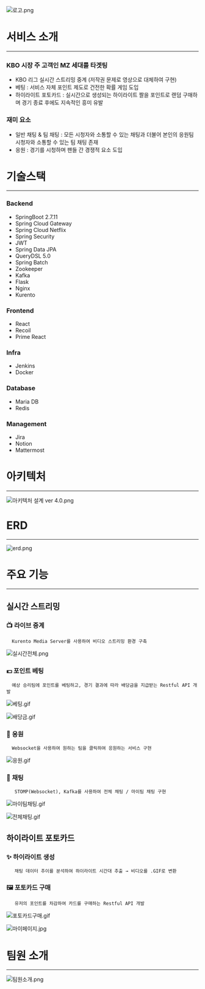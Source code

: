 ![로고.png](%E1%84%85%E1%85%B5%E1%84%83%E1%85%B3%E1%84%86%E1%85%B5%202f6fccf8e0fe4355abe847f6f168091d/%25EB%25A1%259C%25EA%25B3%25A0.png)

# 서비스 소개

---

### KBO 시장 주 고객인 MZ 세대를 타겟팅

- KBO 리그 실시간 스트리밍 중계 (저작권 문제로 영상으로 대체하여 구현)
- 베팅 : 서비스 자체 포인트 제도로 건전한 확률 게임 도입
- 하이라이트 포토카드 : 실시간으로 생성되는 하이라이트 짤을 포인트로 랜덤 구매하며 경기 종료 후에도 지속적인 흥미 유발

### 재미 요소

- 일반 채팅 & 팀 채팅 : 모든 시청자와 소통할 수 있는 채팅과 더불어 본인의 응원팀 시청자와 소통할 수 있는 팀 채팅 존재
- 응원 : 경기를 시청하며 팬들 간 경쟁적 요소 도입

# 기술스택

---

### Backend

- SpringBoot 2.7.11
- Spring Cloud Gateway
- Spring Cloud Netflix
- Spring Security
- JWT
- Spring Data JPA
- QueryDSL 5.0
- Spring Batch
- Zookeeper
- Kafka
- Flask
- Nginx
- Kurento

### Frontend

- React
- Recoil
- Prime React

### Infra

- Jenkins
- Docker

### Database

- Maria DB
- Redis

### Management

- Jira
- Notion
- Mattermost

# 아키텍처

---

![아키텍처 설계 ver 4.0.png](%E1%84%85%E1%85%B5%E1%84%83%E1%85%B3%E1%84%86%E1%85%B5%202f6fccf8e0fe4355abe847f6f168091d/%25EC%2595%2584%25ED%2582%25A4%25ED%2585%258D%25EC%25B2%2598_%25EC%2584%25A4%25EA%25B3%2584_ver_4.0.png)

# ERD

---

![erd.png](%E1%84%85%E1%85%B5%E1%84%83%E1%85%B3%E1%84%86%E1%85%B5%202f6fccf8e0fe4355abe847f6f168091d/erd.png)

# 주요 기능

---

## 실시간 스트리밍

### 📺 **라이브 중계**

      Kurento Media Server를 사용하여 비디오 스트리밍 환경 구축

![실시간전체.png](%E1%84%85%E1%85%B5%E1%84%83%E1%85%B3%E1%84%86%E1%85%B5%202f6fccf8e0fe4355abe847f6f168091d/%25EC%258B%25A4%25EC%258B%259C%25EA%25B0%2584%25EC%25A0%2584%25EC%25B2%25B4.png)

### 💵 **포인트 베팅**

      예상 승리팀에 포인트를 베팅하고, 경기 결과에 따라 배당금을 지급받는 Restful API 개발

![베팅.gif](%E1%84%85%E1%85%B5%E1%84%83%E1%85%B3%E1%84%86%E1%85%B5%202f6fccf8e0fe4355abe847f6f168091d/%25EB%25B2%25A0%25ED%258C%2585.gif)

![배당금.gif](%E1%84%85%E1%85%B5%E1%84%83%E1%85%B3%E1%84%86%E1%85%B5%202f6fccf8e0fe4355abe847f6f168091d/%25EB%25B0%25B0%25EB%258B%25B9%25EA%25B8%2588.gif)

### 🥁 **응원**

      Websocket을 사용하여 원하는 팀을 클릭하여 응원하는 서비스 구현

![응원.gif](%E1%84%85%E1%85%B5%E1%84%83%E1%85%B3%E1%84%86%E1%85%B5%202f6fccf8e0fe4355abe847f6f168091d/%25EC%259D%2591%25EC%259B%2590.gif)

 

### 💌 **채팅**

       STOMP(Websocket), Kafka를 사용하여 전체 채팅 / 마이팀 채팅 구현

![마이팀채팅.gif](%E1%84%85%E1%85%B5%E1%84%83%E1%85%B3%E1%84%86%E1%85%B5%202f6fccf8e0fe4355abe847f6f168091d/%25EB%25A7%2588%25EC%259D%25B4%25ED%258C%2580%25EC%25B1%2584%25ED%258C%2585.gif)

![전체채팅.gif](%E1%84%85%E1%85%B5%E1%84%83%E1%85%B3%E1%84%86%E1%85%B5%202f6fccf8e0fe4355abe847f6f168091d/%25EC%25A0%2584%25EC%25B2%25B4%25EC%25B1%2584%25ED%258C%2585.gif)

## 하이라이트 포토카드

### ✨ **하이라이트 생성**

       채팅 데이터 추이를 분석하여 하이라이트 시간대 추출 → 비디오를 .GIF로 변환

### 🖼️ **포토카드 구매**

       유저의 포인트를 차감하여 카드를 구매하는 Restful API 개발

![포토카드구매.gif](%E1%84%85%E1%85%B5%E1%84%83%E1%85%B3%E1%84%86%E1%85%B5%202f6fccf8e0fe4355abe847f6f168091d/%25ED%258F%25AC%25ED%2586%25A0%25EC%25B9%25B4%25EB%2593%259C%25EA%25B5%25AC%25EB%25A7%25A4.gif)

![마이페이지.jpg](%E1%84%85%E1%85%B5%E1%84%83%E1%85%B3%E1%84%86%E1%85%B5%202f6fccf8e0fe4355abe847f6f168091d/%25EB%25A7%2588%25EC%259D%25B4%25ED%258E%2598%25EC%259D%25B4%25EC%25A7%2580.jpg)

# 팀원 소개

---

![팀원소개.png](%E1%84%85%E1%85%B5%E1%84%83%E1%85%B3%E1%84%86%E1%85%B5%202f6fccf8e0fe4355abe847f6f168091d/%25ED%258C%2580%25EC%259B%2590%25EC%2586%258C%25EA%25B0%259C.png)
